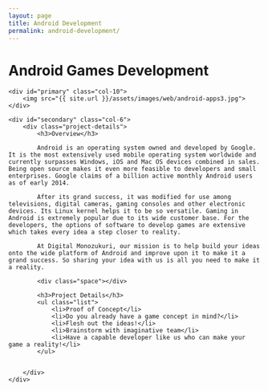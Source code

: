 ```yaml
---
layout: page
title: Android Development
permalink: android-development/
---
```


<div class="page-header">
	<h1 class="page-title">Android Games Development</h1>
</div>

<div id="main" class="row">
		
	<div id="primary" class="col-10">	
		<img src="{{ site.url }}/assets/images/web/android-apps3.jpg">
	</div>
			      		
	<div id="secondary" class="col-6">  			
		<div class="project-details">
			<h3>Overview</h3>

			Android is an operating system owned and developed by Google. It is the most extensively used mobile operating system worldwide and currently surpasses Windows, iOS and Mac OS devices combined in sales. Being open source makes it even more feasible to developers and small enterprises. Google claims of a billion active monthly Android users as of early 2014.
			
			After its grand success, it was modified for use among televisions, digital cameras, gaming consoles and other electronic devices. Its Linux kernel helps it to be so versatile. Gaming in Android is extremely popular due to its wide customer base. For the developers, the options of software to develop games are extensive which takes every idea a step closer to reality.
			
			At Digital Monozukuri, our mission is to help build your ideas onto the wide platform of Android and improve upon it to make it a grand success. So sharing your idea with us is all you need to make it a reality.
				      			
			<div class="space"></div>
				      			
  			<h3>Project Details</h3>
  			<ul class="list">
  				<li>Proof of Concept</li> 
				<li>Do you already have a game concept in mind?</li> 
				<li>Flesh out the ideas!</li> 
				<li>Brainstorm with imaginative team</li> 
				<li>Have a capable developer like us who can make your game a reality!</li> 
  			</ul>
				      			
				      			
		</div>	      			
	</div>
</div>
